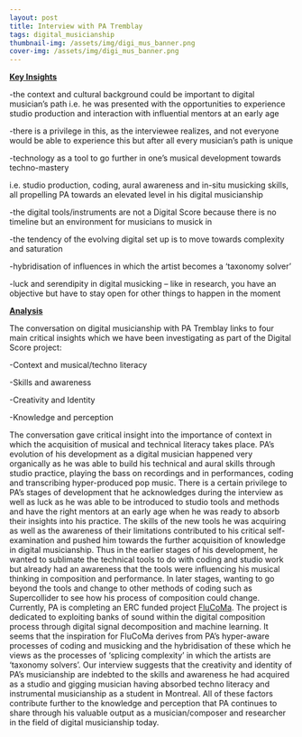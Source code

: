 ```yaml
---
layout: post
title: Interview with PA Tremblay
tags: digital_musicianship
thumbnail-img: /assets/img/digi_mus_banner.png
cover-img: /assets/img/digi_mus_banner.png
---
```

<p><strong><u>Key Insights</u></strong></p>



<p>-the context and cultural background could be important to digital musician&#8217;s path i.e. he was presented with the opportunities to experience studio production and interaction with influential mentors at an early age</p>



<p>-there is a privilege in this, as the interviewee realizes, and not everyone would be able to experience this but after all every musician&#8217;s path is unique</p>



<p>-technology as a tool to go further in one&#8217;s musical development towards techno-mastery</p>



<p>i.e. studio production, coding, aural awareness and in-situ musicking skills, all propelling PA towards an elevated level in his digital musicianship</p>



<p>-the digital tools/instruments are not a Digital Score because there is no timeline but an environment for musicians to musick in</p>



<p>-the tendency of the evolving digital set up is to move towards complexity and saturation</p>



<p>-hybridisation of influences in which the artist becomes a &#8216;taxonomy solver&#8217;</p>



<p>-luck and serendipity in digital musicking &#8211; like in research, you have an objective but have to stay open for other things to happen in the moment</p>



<p><strong><u>Analysis</u></strong></p>



<p>The conversation on digital musicianship with PA Tremblay links to four main critical insights which we have been investigating as part of the Digital Score project:</p>



<p>-Context and musical/techno literacy</p>



<p>-Skills and awareness</p>



<p>-Creativity and Identity</p>



<p>-Knowledge and perception</p>



<p>The conversation gave critical insight into the importance of context in which the acquisition of musical and technical literacy takes place. PA’s evolution of his development as a digital musician happened very organically as he was able to build his technical and aural skills through studio practice, playing the bass on recordings and in performances, coding and transcribing hyper-produced pop music. There is a certain privilege to PA’s stages of development that he acknowledges during the interview as well as luck as he was able to be introduced to studio tools and methods and have the right mentors at an early age when he was ready to absorb their insights into his practice. The skills of the new tools he was acquiring as well as the awareness of their limitations contributed to his critical self-examination and pushed him towards the further acquisition of knowledge in digital musicianship. Thus in the earlier stages of his development, he wanted to sublimate the technical tools to do with coding and studio work but already had an awareness that the tools were influencing his musical thinking in composition and performance. In later stages, wanting to go beyond the tools and change to other methods of coding such as Supercollider to see how his process of composition could change. Currently, PA is completing an ERC funded project <a rel="noreferrer noopener" href="https://www.flucoma.org/" target="_blank">FluCoMa</a>. The project is dedicated to exploiting banks of sound within the digital composition process through digital signal decomposition and machine learning. It seems that the inspiration for FluCoMa derives from PA’s hyper-aware processes of coding and musicking and the hybridisation of these which he views as the processes of ‘splicing complexity&#8217; in which the artists are ‘taxonomy solvers’. Our interview suggests that the creativity and identity of PA’s musicianship are indebted to the skills and awareness he had acquired as a studio and gigging musician having absorbed techno literacy and instrumental musicianship as a student in Montreal. All of these factors contribute further to the knowledge and perception that PA continues to share through his valuable output as a musician/composer and researcher in the field of digital musicianship today.</p>
